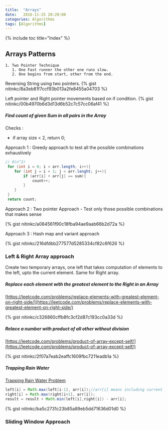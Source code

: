 ```yaml
---
title:  "Arrays"
date:   2016-11-25 20:20:00
categories: Algorithms
tags: [Algorithms]
---
```


{% include toc title="Index" %}

## Arrays Patterns

    1. Two Pointer Technique
       1. One Fast runner the other one runs slow.
       2. One begins from start, other from the end.

Reversing String using two pointers.
{% gist nitinkc/8a3eb81f7ccf93b013a2fe8455a04703 %}

Left pointer and Right pointer movements based on if condition.
{% gist nitinkc/00b4970b6d3d13d6b52c7c57cc06af41 %}


##### Find count of given Sum in all pairs in the Array

Checks :
  * if array size < 2, return 0;

Approach 1 : Greedy approach to test all the possible combinations exhaustively

```java
// O(n^2)
 for (int i = 0; i < arr.length; i++){
    for (int j = i + 1; j < arr.lenght; j++){
        if (arr[i] + arr[j] == sum){
            count++;
        }
    }
 }
 return count;
```

Approach 2 : Two pointer Approach - Test only those possible combinations that makes sense

{% gist nitinkc/a084561f90c18fba94ae9aab66b2d72a %}


Approach 3 : Hash map and variant approach

{% gist nitinkc/216dfdbb277577d5285334cf82c6f626 %}


### Left & Right Array approach

Create two temporary arrays, one left that takes computation of elements to the left, upto the current element. Same for Right array.

##### Replace each element with the greatest element to the Right in an Array

[https://leetcode.com/problems/replace-elements-with-greatest-element-on-right-side/](https://leetcode.com/problems/replace-elements-with-greatest-element-on-right-side/)

{% gist nitinkc/c326860cffb8fc3cf2d87c193cc0a33d %}


##### Relace a number with product of all other without division

[https://leetcode.com/problems/product-of-array-except-self/](https://leetcode.com/problems/product-of-array-except-self/)

{% gist nitinkc/2f07a7eab2eaffc1609fbc7211eadb1a %}


##### Trapping Rain Water

[Trapping Rain Water Problem](https://leetcode.com/problems/trapping-rain-water/)

```java
left[i] = Math.max(left[i-1], arr[i]);//arr[i] means including current element
right[i] = Math.max(right[i+1], arr[i]);
result = result + Math.min(left[i],right[i]) - arr[i];
```

{% gist nitinkc/ba5c2731c23b85a89eb5dd71636d01d0 %}


### Sliding Window Approach
